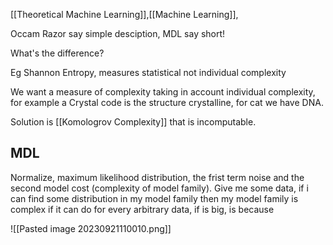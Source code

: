 [[Theoretical Machine Learning]],[[Machine Learning]],

Occam Razor say simple desciption, MDL say short!

What's the difference?

Eg Shannon Entropy, measures statistical not individual complexity

We want a measure of complexity taking in account individual complexity, for example a Crystal code is the structure crystalline, for cat we have DNA.

Solution is [[Komologrov Complexity]] that is incomputable.

## MDL

Normalize, maximum likelihood distribution, the frist term noise and the second model cost (complexity of model family). Give me some data, if i can find some distribution in my model family then my model family is complex if it can do for every arbitrary data, if is big, is because 

![[Pasted image 20230921110010.png]]